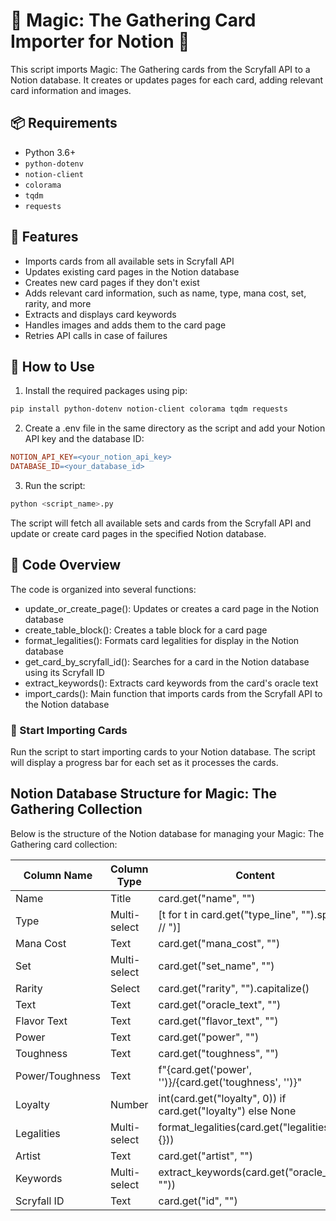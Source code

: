 # 🌟 Magic: The Gathering Card Importer for Notion 🌟

This script imports Magic: The Gathering cards from the Scryfall API to a Notion database. It creates or updates pages for each card, adding relevant card information and images. 

## 📦 Requirements

- Python 3.6+
- `python-dotenv`
- `notion-client`
- `colorama`
- `tqdm`
- `requests`

## 🎯 Features

- Imports cards from all available sets in Scryfall API
- Updates existing card pages in the Notion database
- Creates new card pages if they don't exist
- Adds relevant card information, such as name, type, mana cost, set, rarity, and more
- Extracts and displays card keywords
- Handles images and adds them to the card page
- Retries API calls in case of failures

## 📝 How to Use

1. Install the required packages using pip:

```bash
pip install python-dotenv notion-client colorama tqdm requests
```

2. Create a .env file in the same directory as the script and add your Notion API key and the database ID:

```makefile
NOTION_API_KEY=<your_notion_api_key>
DATABASE_ID=<your_database_id>
```

3. Run the script:

```bash
python <script_name>.py
```

The script will fetch all available sets and cards from the Scryfall API and update or create card pages in the specified Notion database.

## 📖 Code Overview

The code is organized into several functions:

- update_or_create_page(): Updates or creates a card page in the Notion database
- create_table_block(): Creates a table block for a card page
- format_legalities(): Formats card legalities for display in the Notion database
- get_card_by_scryfall_id(): Searches for a card in the Notion database using its Scryfall ID
- extract_keywords(): Extracts card keywords from the card's oracle text
- import_cards(): Main function that imports cards from the Scryfall API to the Notion database

### 🚀 Start Importing Cards

Run the script to start importing cards to your Notion database. The script will display a progress bar for each set as it processes the cards.

## Notion Database Structure for Magic: The Gathering Collection

Below is the structure of the Notion database for managing your Magic: The Gathering card collection:

| Column Name      | Column Type   | Content                                                                                         |
|------------------|---------------|-------------------------------------------------------------------------------------------------|
| Name             | Title         | card.get("name", "")                                                                            |
| Type             | Multi-select  | [t for t in card.get("type_line", "").split(" // ")]                                           |
| Mana Cost        | Text          | card.get("mana_cost", "")                                                                       |
| Set              | Multi-select  | card.get("set_name", "")                                                                        |
| Rarity           | Select        | card.get("rarity", "").capitalize()                                                             |
| Text             | Text          | card.get("oracle_text", "")                                                                     |
| Flavor Text      | Text          | card.get("flavor_text", "")                                                                     |
| Power            | Text          | card.get("power", "")                                                                           |
| Toughness        | Text          | card.get("toughness", "")                                                                       |
| Power/Toughness  | Text          | f"{card.get('power', '')}/{card.get('toughness', '')}"                                         |
| Loyalty          | Number        | int(card.get("loyalty", 0)) if card.get("loyalty") else None                                   |
| Legalities       | Multi-select  | format_legalities(card.get("legalities", {}))                                                   |
| Artist           | Text          | card.get("artist", "")                                                                          |
| Keywords         | Multi-select  | extract_keywords(card.get("oracle_text", ""))                                                   |
| Scryfall ID      | Text          | card.get("id", "")